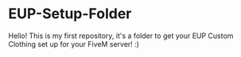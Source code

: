 # EUP-Setup-Folder
Hello! This is my first repository, it's a folder to get your EUP Custom Clothing set up for your FiveM server! :)
